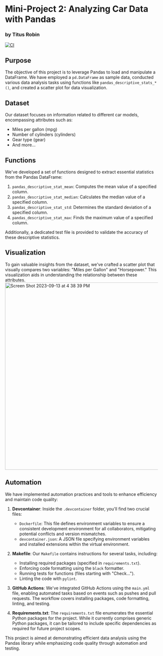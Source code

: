 # Mini-Project 2: Analyzing Car Data with Pandas
### by Titus Robin
[![CI](https://github.com/nogibjj/Pandas_week2/actions/workflows/python_ci_cd.yml/badge.svg)](https://github.com/nogibjj/Pandas_week2/actions/workflows/python_ci_cd.yml)

## Purpose

The objective of this project is to leverage Pandas to load and manipulate a DataFrame. We have employed a `pd.DataFrame` as sample data, conducted various data analysis tasks using functions like `pandas_descriptive_stats_*()`, and created a scatter plot for data visualization.

## Dataset

Our dataset focuses on information related to different car models, encompassing attributes such as:

- Miles per gallon (mpg)
- Number of cylinders (cylinders)
- Gear type (gear)
- And more...

## Functions

We've developed a set of functions designed to extract essential statistics from the Pandas DataFrame:

1. `pandas_descriptive_stat_mean`: Computes the mean value of a specified column.
2. `pandas_descriptive_stat_median`: Calculates the median value of a specified column.
3. `pandas_descriptive_stat_std`: Determines the standard deviation of a specified column.
4. `pandas_descriptive_stat_max`: Finds the maximum value of a specified column.

Additionally, a dedicated test file is provided to validate the accuracy of these descriptive statistics.

## Visualization

To gain valuable insights from the dataset, we've crafted a scatter plot that visually compares two variables: "Miles per Gallon" and "Horsepower." This visualization aids in understanding the relationship between these attributes.
<img width="615" alt="Screen Shot 2023-09-13 at 4 38 39 PM" src="https://github.com/nogibjj/Pandas_week2/assets/143838819/0da1ad49-08d2-4538-8e07-39ce74937a98">

## Automation

We have implemented automation practices and tools to enhance efficiency and maintain code quality:

1. **Devcontainer**: Inside the `.devcontainer` folder, you'll find two crucial files:

   - `Dockerfile`: This file defines environment variables to ensure a consistent development environment for all collaborators, mitigating potential conflicts and version mismatches.
   - `devcontainer.json`: A JSON file specifying environment variables and installed extensions within the virtual environment.

2. **Makefile**: Our `Makefile` contains instructions for several tasks, including:

   - Installing required packages (specified in `requirements.txt`).
   - Enforcing code formatting using the `black` formatter.
   - Running tests for functions (files starting with "Check...").
   - Linting the code with `pylint`.

3. **GitHub Actions**: We've integrated GitHub Actions using the `main.yml` file, enabling automated tasks based on events such as pushes and pull requests. The workflow covers installing packages, code formatting, linting, and testing.

4. **Requirements.txt**: The `requirements.txt` file enumerates the essential Python packages for the project. While it currently comprises generic Python packages, it can be tailored to include specific dependencies as required for future project scopes.

This project is aimed at demonstrating efficient data analysis using the Pandas library while emphasizing code quality through automation and testing.


